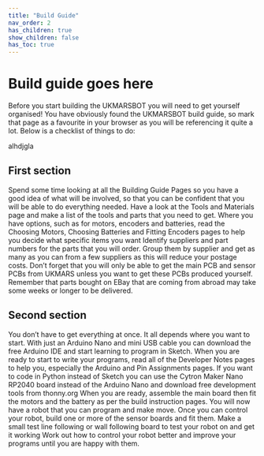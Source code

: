```yaml
---
title: "Build Guide"
nav_order: 2
has_children: true
show_children: false
has_toc: true
---
```


# Build guide goes here

Before you start building the UKMARSBOT you will need to get yourself organised! You have obviously found the UKMARSBOT build guide, so mark that page as a favourite in your browser as you will be referencing it quite a lot. Below is a checklist of things to do:

alhdjgla

## First section
Spend some time looking at all the Building Guide Pages so you have a good idea of what will be involved, so that you can be confident that you will be able to do everything needed.
Have a look at the Tools and Materials page and make a list of the tools and parts that you need to get.
Where you have options, such as for motors, encoders and batteries, read the Choosing Motors, Choosing Batteries and Fitting Encoders pages to help you decide what specific items you want
Identify suppliers and part numbers for the parts that you will order. Group them by supplier and get as many as you can from a few suppliers as this will reduce your postage costs. Don’t forget that you will only be able to get the main PCB and sensor PCBs from UKMARS unless you want to get these PCBs produced yourself. Remember that parts bought on EBay that are coming from abroad may take some weeks or longer to be delivered.

## Second section
You don’t have to get everything at once. It all depends where you want to start. With just an Arduino Nano and mini USB cable you can download the free Arduino IDE and start learning to program in Sketch. When you are ready to start to write your programs, read all of the Developer Notes pages to help you, especially the Arduino and Pin Assignments pages.
If you want to code in Python instead of Sketch you can use the Cytron Maker Nano RP2040 board instead of the Arduino Nano and download free development tools from thonny.org
When you are ready, assemble the main board then fit the motors and the battery as per the build instruction pages. You will now have a robot that you can program and make move.
Once you can control your robot, build one or more of the sensor boards and fit them.
Make a small test line following or wall following board to test your robot on and get it working
Work out how to control your robot better and improve your programs until you are happy with them.